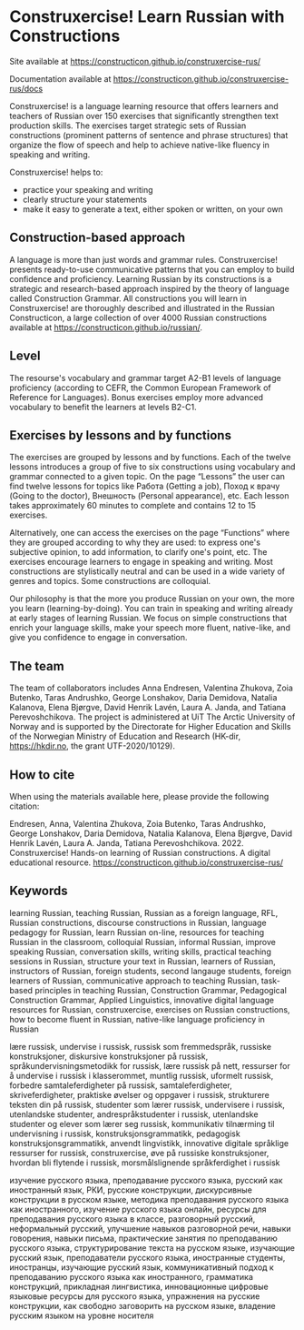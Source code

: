 # Construxercise! Learn Russian with Constructions

Site available at https://constructicon.github.io/construxercise-rus/

Documentation available at https://constructicon.github.io/construxercise-rus/docs

Construxercise! is a language learning resource that offers learners and teachers of Russian over 150 exercises that significantly strengthen text production skills. The exercises target strategic sets of Russian constructions (prominent patterns of sentence and phrase structures) that organize the flow of speech and help to achieve native-like fluency in speaking and writing. 

Construxercise! helps to:

- practice your speaking and writing
- clearly structure your statements
- make it easy to generate a text, either spoken or written, on your own

## Construction-based approach

A language is more than just words and grammar rules. Construxercise! presents ready-to-use communicative patterns that you can employ to build confidence and proficiency. Learning Russian by its constructions is a strategic and research-based approach inspired by the theory of language called Construction Grammar. All constructions you will learn in Construxercise! are thoroughly described and illustrated in the Russian Constructicon, a large collection of over 4000 Russian constructions available at https://constructicon.github.io/russian/. 


## Level

The resourse's vocabulary and grammar target A2-B1 levels of language proficiency (according to CEFR, the Common European Framework of Reference for Languages). Bonus exercises employ more advanced vocabulary to benefit the learners at levels B2-C1. 

## Exercises by lessons and by functions

The exercises are grouped by lessons and by functions. Each of the twelve lessons introduces a group of five to six constructions using vocabulary and grammar connected to a given topic. On the page “Lessons” the user can find twelve lessons for topics like Работа (Getting a job), Поход к врачу (Going to the doctor), Внешность (Personal appearance), etc. Each lesson takes approximately 60 minutes to complete and contains 12 to 15 exercises.

Alternatively, one can access the exercises on the page “Functions” where they are grouped according to why they are used: to express one's subjective opinion, to add information, to clarify one's point, etc. The exercises encourage learners to engage in speaking and writing. Most constructions are stylistically neutral and can be used in a wide variety of genres and topics. Some constructions are colloquial.

Our philosophy is that the more you produce Russian on your own, the more you learn (learning-by-doing). You can train in speaking and writing already at early stages of learning Russian. We focus on simple constructions that enrich your language skills, make your speech more fluent, native-like, and give you confidence to engage in conversation.

## The team
The team of collaborators includes Anna Endresen, Valentina Zhukova, Zoia Butenko, Taras Andrushko, George Lonshakov, Daria Demidova, Natalia Kalanova, Elena Bjørgve, David Henrik Lavén, Laura A. Janda, and Tatiana Perevoshchikova. The project is administered at UiT The Arctic University of Norway and is supported by the Directorate for Higher Education and Skills of the Norwegian Ministry of Education and Research (HK-dir, https://hkdir.no, the grant UTF-2020/10129).

## How to cite

When using the materials available here, please provide the following citation:

Endresen, Anna, Valentina Zhukova, Zoia Butenko, Taras Andrushko, George Lonshakov, Daria Demidova, Natalia Kalanova, Elena Bjørgve, David Henrik Lavén, Laura A. Janda, Tatiana Perevoshchikova. 2022. Construxercise! Hands-on learning of Russian constructions. A digital educational resource. https://constructicon.github.io/construxercise-rus/

## Keywords
learning Russian, teaching Russian, Russian as a foreign language, RFL, Russian constructions, discourse constructions in Russian, language pedagogy for Russian, learn Russian on-line, resources for teaching Russian in the classroom, colloquial Russian, informal Russian, improve speaking Russian, conversation skills, writing skills, practical teaching sessions in Russian, structure your text in Russian, learners of Russian, instructors of Russian, foreign students, second langauge students, foreign learners of Russian, communicative approach to teaching Russian, task-based principles in teaching Russian, Construction Grammar, Pedagogical Construction Grammar, Applied Linguistics, innovative digital language resources for Russian, construxercise, exercises on Russian constructions, how to become fluent in Russian, native-like language proficiency in Russian

lære russisk, undervise i russisk, russisk som fremmedspråk, russiske konstruksjoner, diskursive konstruksjoner på russisk, språkundervisningsmetodikk for russisk, lære russisk på nett, ressurser for å undervise i russisk i klasserommet, muntlig russisk, uformelt russisk, forbedre samtaleferdigheter på russisk, samtaleferdigheter, skriveferdigheter, praktiske øvelser og oppgaver i russisk, strukturere teksten din på russisk, studenter som lærer russisk, undervisere i russisk, utenlandske studenter, andrespråkstudenter i russisk, utenlandske studenter og elever som lærer seg russisk, kommunikativ tilnærming til undervisning i russisk, konstruksjonsgrammatikk, pedagogisk konstruksjonsgrammatikk, anvendt lingvistikk, innovative digitale språklige ressurser for russisk, construxercise, øve på russiske konstruksjoner, hvordan bli flytende i russisk, morsmålslignende språkferdighet i russisk

изучение русского языка, преподавание русского языка, русский как иностранный язык, РКИ, русские конструкции, дискурсивные конструкции в русском языке, методика преподавания русского языка как иностранного, изучение русского языка онлайн, ресурсы для преподавания русского языка в классе, разговорный русский, неформальный русский, улучшение навыков разговорной речи, навыки говорения, навыки письма, практические занятия по преподаванию русского языка, структурирование текста на русском языке, изучающие русский язык, преподаватели русского языка, иностранные студенты, иностранцы, изучающие русский язык, коммуникативный подход к преподаванию русского языка как иностранного, 
грамматика конструкций, прикладная лингвистика, инновационные цифровые языковые ресурсы для русского языка, упражнения на русские конструкции, как свободно заговорить на русском языке, владение русским языком на уровне носителя




